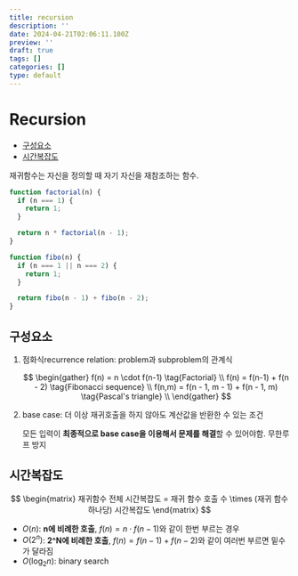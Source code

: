 ```yaml
---
title: recursion
description: ''
date: 2024-04-21T02:06:11.100Z
preview: ''
draft: true
tags: []
categories: []
type: default
---
```


# Recursion

<!-- START doctoc generated TOC please keep comment here to allow auto update -->
<!-- DON'T EDIT THIS SECTION, INSTEAD RE-RUN doctoc TO UPDATE -->

- [구성요소](#%EA%B5%AC%EC%84%B1%EC%9A%94%EC%86%8C)
- [시간복잡도](#%EC%8B%9C%EA%B0%84%EB%B3%B5%EC%9E%A1%EB%8F%84)

<!-- END doctoc generated TOC please keep comment here to allow auto update -->

재귀함수는 자신을 정의할 때 자기 자신을 재참조하는 함수.

```js
function factorial(n) {
  if (n === 1) {
    return 1;
  }

  return n * factorial(n - 1);
}

function fibo(n) {
  if (n === 1 || n === 2) {
    return 1;
  }

  return fibo(n - 1) + fibo(n - 2);
}
```

## 구성요소

1. 점화식recurrence relation: problem과 subproblem의 관계식

   $$
   \begin{gather}
   f(n) = n \cdot f(n-1) \tag{Factorial} \\
   f(n) = f(n-1) + f(n - 2) \tag{Fibonacci sequence} \\
   f(n,m) = f(n - 1, m - 1) + f(n - 1, m) \tag{Pascal's triangle} \\
   \end{gather}
   $$

2. base case: 더 이상 재귀호출을 하지 않아도 계산값을 반환한 수 있는 조건

   모든 입력이 **최종적으로 base case을 이용해서 문제를 해결**할 수 있어야함. 무한루프 방지

## 시간복잡도

$$
\begin{matrix}
재귀함수 전체 시간복잡도 = 재귀 함수 호출 수 \times (재귀 함수 하나당) 시간복잡도
\end{matrix}
$$

- $O(n)$: **n에 비례한 호출**, $f(n) = n \cdot f(n-1)$와 같이 한번 부르는 경우
- $O(2^n)$: **2^N에 비례한 호출**, $f(n) = f(n-1) + f(n - 2)$와 같이 여러번 부르면 밑수가 달라짐
- $O(\log_2 n)$: binary search
